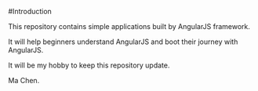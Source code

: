 #Introduction

This repository contains simple applications built by AngularJS framework.

It will help beginners understand AngularJS and boot their journey with AngularJS.

It will be my hobby to keep this repository update.

Ma Chen.
